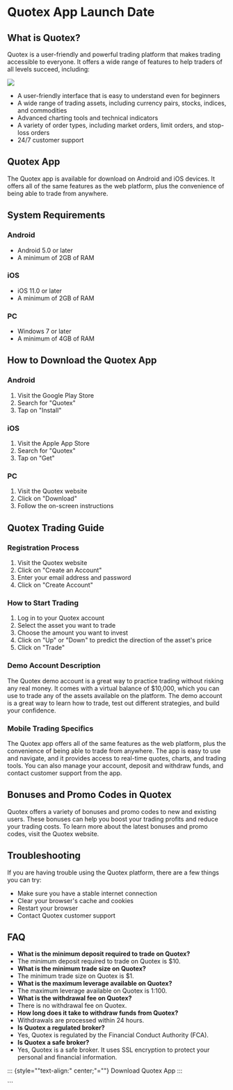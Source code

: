 # Quotex App Launch Date

## What is Quotex?

Quotex is a user-friendly and powerful trading platform that makes
trading accessible to everyone. It offers a wide range of features to
help traders of all levels succeed, including:

[![](https://static.quotex.io/files/10_en/300_250.jpg)](https://traff.sbs/brokerqxlid)

-   A user-friendly interface that is easy to understand even for
    beginners
-   A wide range of trading assets, including currency pairs, stocks,
    indices, and commodities
-   Advanced charting tools and technical indicators
-   A variety of order types, including market orders, limit orders, and
    stop-loss orders
-   24/7 customer support

## Quotex App

The Quotex app is available for download on Android and iOS devices. It
offers all of the same features as the web platform, plus the
convenience of being able to trade from anywhere.

## System Requirements

### Android

-   Android 5.0 or later
-   A minimum of 2GB of RAM

### iOS

-   iOS 11.0 or later
-   A minimum of 2GB of RAM

### PC

-   Windows 7 or later
-   A minimum of 4GB of RAM

## How to Download the Quotex App

### Android

1.  Visit the Google Play Store
2.  Search for "Quotex"
3.  Tap on "Install"

### iOS

1.  Visit the Apple App Store
2.  Search for "Quotex"
3.  Tap on "Get"

### PC

1.  Visit the Quotex website
2.  Click on "Download"
3.  Follow the on-screen instructions

## Quotex Trading Guide

### Registration Process

1.  Visit the Quotex website
2.  Click on "Create an Account"
3.  Enter your email address and password
4.  Click on "Create Account"

### How to Start Trading

1.  Log in to your Quotex account
2.  Select the asset you want to trade
3.  Choose the amount you want to invest
4.  Click on "Up" or "Down" to predict the direction of the
    asset\'s price
5.  Click on "Trade"

### Demo Account Description

The Quotex demo account is a great way to practice trading without
risking any real money. It comes with a virtual balance of \$10,000,
which you can use to trade any of the assets available on the platform.
The demo account is a great way to learn how to trade, test out
different strategies, and build your confidence.

### Mobile Trading Specifics

The Quotex app offers all of the same features as the web platform, plus
the convenience of being able to trade from anywhere. The app is easy to
use and navigate, and it provides access to real-time quotes, charts,
and trading tools. You can also manage your account, deposit and
withdraw funds, and contact customer support from the app.

## Bonuses and Promo Codes in Quotex

Quotex offers a variety of bonuses and promo codes to new and existing
users. These bonuses can help you boost your trading profits and reduce
your trading costs. To learn more about the latest bonuses and promo
codes, visit the Quotex website.

## Troubleshooting

If you are having trouble using the Quotex platform, there are a few
things you can try:

-   Make sure you have a stable internet connection
-   Clear your browser\'s cache and cookies
-   Restart your browser
-   Contact Quotex customer support

## FAQ

-   **What is the minimum deposit required to trade on Quotex?**
-   The minimum deposit required to trade on Quotex is \$10.
-   **What is the minimum trade size on Quotex?**
-   The minimum trade size on Quotex is \$1.
-   **What is the maximum leverage available on Quotex?**
-   The maximum leverage available on Quotex is 1:100.
-   **What is the withdrawal fee on Quotex?**
-   There is no withdrawal fee on Quotex.
-   **How long does it take to withdraw funds from Quotex?**
-   Withdrawals are processed within 24 hours.
-   **Is Quotex a regulated broker?**
-   Yes, Quotex is regulated by the Financial Conduct Authority (FCA).
-   **Is Quotex a safe broker?**
-   Yes, Quotex is a safe broker. It uses SSL encryption to protect your
    personal and financial information.

::: {style=""text-align:" center;"=""}
Download Quotex App
:::

\`\`\`

